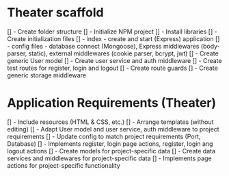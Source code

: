 # Theater scaffold

[] - Create folder structure
[] - Initialize NPM project
[] - Install libraries
[] - Create initialization files
[] - index - create and start (Express) application
[] - config files - database connect (Mongoose), Express middlewares (body-parser, static),
external middlewares (cookie parser, bcrypt, jwt)
[] - Create generic User model
[] - Create user service and auth middleware
[] - Create test routes for register, login and logout
[] - Create route guards
[] - Create generic storage middleware

# Application Requirements (Theater)

[] - Include resources (HTML & CSS, etc.)
[] - Arrange templates (without editing)
[] - Adapt User model and user service, auth middleware to project requirements
[] - Update config to match project requirements (Port, Database)
[] - Implements register, login page actions, register, login ang logout actions
[] - Create models for project-specific data
[] - Create data services and middlewares for project-specific data
[] - Implements page actions for project-specific functionality